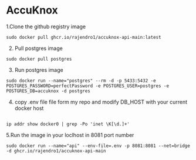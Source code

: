 # AccuKnox


1.Clone the github registry image
```
sudo docker pull ghcr.io/rajendro1/accuknox-api-main:latest
```

2. Pull postgres image
```
sudo docker pull postgres
```

3. Run postgres image
```
sudo docker run --name="postgres" --rm -d -p 5433:5432 -e POSTGRES_PASSWORD=perfectPassword -e POSTGRES_USER=postgres -e POSTGRES_DB=accuknox -d postgres
```
4. copy .env file file form my repo and modify DB_HOST with your current docker host
```

ip addr show docker0 | grep -Po 'inet \K[\d.]+'
```

5.Run the image in your loclhost in 8081 port number
```
sudo docker run --name="api" --env-file=.env -p 8081:8081 --net=bridge -d ghcr.io/rajendro1/accuknox-api-main
```
